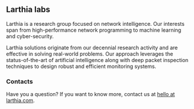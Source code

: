 ## Larthia labs

Larthia is a research group focused on network intelligence. Our interests span from high-performance network programming to machine learning and cyber-security.

Larthia solutions originate from our decennial research activity and are effective in solving real-world problems. Our approach leverages the status-of-the-art of artificial intelligence along with deep packet inspection techniques to design robust and efficient monitoring systems.

### Contacts

Have you a question? If you want to know more, contact us at [hello at larthia.com](mailto:hello@larthia.com).

